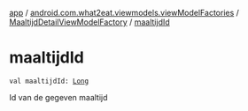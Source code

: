 [app](../../index.md) / [android.com.what2eat.viewmodels.viewModelFactories](../index.md) / [MaaltijdDetailViewModelFactory](index.md) / [maaltijdId](./maaltijd-id.md)

# maaltijdId

`val maaltijdId: `[`Long`](https://kotlinlang.org/api/latest/jvm/stdlib/kotlin/-long/index.html)

Id van de gegeven maaltijd

